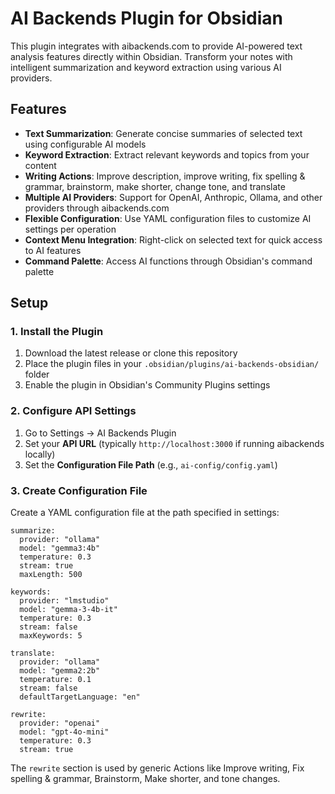 # AI Backends Plugin for Obsidian

This plugin integrates with aibackends.com to provide AI-powered text analysis features directly within Obsidian. Transform your notes with intelligent summarization and keyword extraction using various AI providers.

## Features

- **Text Summarization**: Generate concise summaries of selected text using configurable AI models
- **Keyword Extraction**: Extract relevant keywords and topics from your content
- **Writing Actions**: Improve description, improve writing, fix spelling & grammar, brainstorm, make shorter, change tone, and translate
- **Multiple AI Providers**: Support for OpenAI, Anthropic, Ollama, and other providers through aibackends.com
- **Flexible Configuration**: Use YAML configuration files to customize AI settings per operation
- **Context Menu Integration**: Right-click on selected text for quick access to AI features
- **Command Palette**: Access AI functions through Obsidian's command palette

## Setup

### 1. Install the Plugin

1. Download the latest release or clone this repository
2. Place the plugin files in your `.obsidian/plugins/ai-backends-obsidian/` folder
3. Enable the plugin in Obsidian's Community Plugins settings

### 2. Configure API Settings

1. Go to Settings → AI Backends Plugin
2. Set your **API URL** (typically `http://localhost:3000` if running aibackends locally)
3. Set the **Configuration File Path** (e.g., `ai-config/config.yaml`)

### 3. Create Configuration File
Create a YAML configuration file at the path specified in settings:
```
summarize:
  provider: "ollama"
  model: "gemma3:4b"
  temperature: 0.3
  stream: true
  maxLength: 500

keywords:
  provider: "lmstudio"
  model: "gemma-3-4b-it"
  temperature: 0.3
  stream: false
  maxKeywords: 5

translate:
  provider: "ollama"
  model: "gemma2:2b"
  temperature: 0.1
  stream: false
  defaultTargetLanguage: "en"

rewrite:
  provider: "openai"
  model: "gpt-4o-mini"
  temperature: 0.3
  stream: true
```

The `rewrite` section is used by generic Actions like Improve writing, Fix spelling & grammar, Brainstorm, Make shorter, and tone changes.

